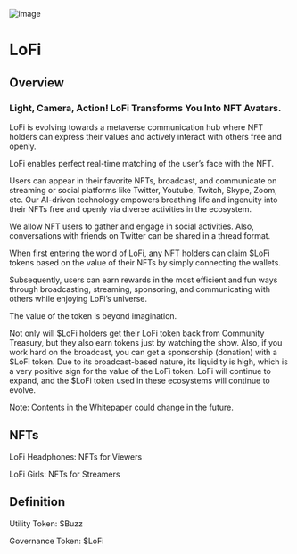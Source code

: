 ![image](https://user-images.githubusercontent.com/103798110/163657664-18fcba0c-05fa-4f58-8a2a-cd7109bb82b2.png)

# LoFi

## Overview

### Light, Camera, Action! LoFi Transforms You Into NFT Avatars.

LoFi is evolving towards a metaverse communication hub where NFT holders can express their values and actively interact with others free and openly.

LoFi enables perfect real-time matching of the user’s face with the NFT. 

Users can appear in their favorite NFTs, broadcast, and communicate on streaming or social platforms like Twitter, Youtube, Twitch, Skype, Zoom, etc. Our AI-driven technology empowers breathing life and ingenuity into their NFTs free and openly via diverse activities in the ecosystem. 

We allow NFT users to gather and engage in social activities. Also, conversations with friends on Twitter can be shared in a thread format.

When first entering the world of LoFi, any NFT holders can claim $LoFi tokens based on the value of their NFTs by simply connecting the wallets. 

Subsequently, users can earn rewards in the most efficient and fun ways through broadcasting, streaming, sponsoring, and communicating with others while enjoying LoFi’s universe. 

The value of the token is beyond imagination. 

Not only will $LoFi holders get their LoFi token back from Community Treasury, but they also earn tokens just by watching the show. Also, if you work hard on the broadcast, you can get a sponsorship (donation) with a $LoFi token. Due to its broadcast-based nature, its liquidity is high, which is a very positive sign for the value of the LoFi token. LoFi will continue to expand, and the $LoFi token used in these ecosystems will continue to evolve.

Note: Contents in the Whitepaper could change in the future. 

## NFTs

LoFi Headphones: NFTs for Viewers

LoFi Girls: NFTs for Streamers

## Definition

Utility Token: $Buzz

Governance Token: $LoFi
